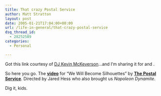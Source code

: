 ```yaml
---
title: That crazy Postal Service
author: Matt Stratton
layout: post
date: 2005-01-21T17:04:00+00:00
url: /life-in-general/that-crazy-postal-service
dsq_thread_id:
  - 28252589
categories:
  - Personal

---
```

Got this link courtesy of [DJ Kevin McKeverson][1]&#8230;and I&#8217;m sharing it for and .

So here you go. The [**video**][2] for &#8220;We Will Become Silhouettes&#8221; by [**The Postal Service**][3]. Directed by Jared Hess who also brought us _Napoleon Dynamite_.

Dig it, kids.

 [1]: http://www.kevinkmp.com
 [2]: http://www.boardsmag.com/screeningroom/musicvideos/1458/
 [3]: http://www.subpop.com/bands/postalservice/ "http://www.subpop.com/bands/postalservice/"